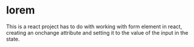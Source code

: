 # lorem
This is a react project has to do with working with form element  in react, creating an onchange attribute and setting it to the value of the input in the state.
